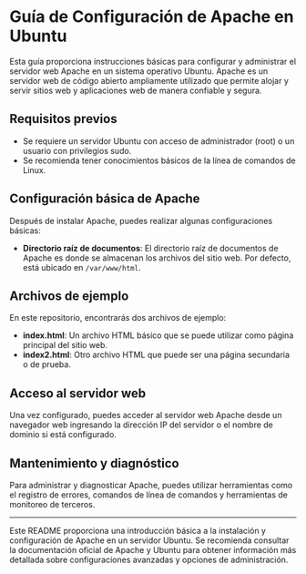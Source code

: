 # Guía de Configuración de Apache en Ubuntu

Esta guía proporciona instrucciones básicas para configurar y administrar el servidor web Apache en un sistema operativo Ubuntu. Apache es un servidor web de código abierto ampliamente utilizado que permite alojar y servir sitios web y aplicaciones web de manera confiable y segura.

## Requisitos previos

- Se requiere un servidor Ubuntu con acceso de administrador (root) o un usuario con privilegios sudo.
- Se recomienda tener conocimientos básicos de la línea de comandos de Linux.

## Configuración básica de Apache

Después de instalar Apache, puedes realizar algunas configuraciones básicas:

- **Directorio raíz de documentos**: El directorio raíz de documentos de Apache es donde se almacenan los archivos del sitio web. Por defecto, está ubicado en `/var/www/html`.

## Archivos de ejemplo

En este repositorio, encontrarás dos archivos de ejemplo:

- **index.html**: Un archivo HTML básico que se puede utilizar como página principal del sitio web.
- **index2.html**: Otro archivo HTML que puede ser una página secundaria o de prueba.

## Acceso al servidor web

Una vez configurado, puedes acceder al servidor web Apache desde un navegador web ingresando la dirección IP del servidor o el nombre de dominio si está configurado.

## Mantenimiento y diagnóstico

Para administrar y diagnosticar Apache, puedes utilizar herramientas como el registro de errores, comandos de línea de comandos y herramientas de monitoreo de terceros.

---

Este README proporciona una introducción básica a la instalación y configuración de Apache en un servidor Ubuntu. Se recomienda consultar la documentación oficial de Apache y Ubuntu para obtener información más detallada sobre configuraciones avanzadas y opciones de administración.
